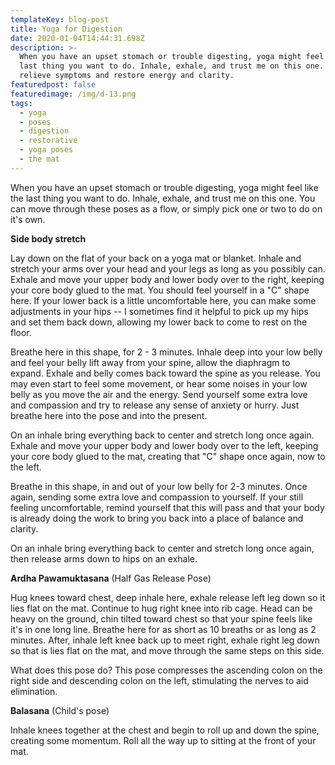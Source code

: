 ```yaml
---
templateKey: blog-post
title: Yoga for Digestion
date: 2020-01-04T14:44:31.698Z
description: >-
  When you have an upset stomach or trouble digesting, yoga might feel like the
  last thing you want to do. Inhale, exhale, and trust me on this one.  Time to
  relieve symptoms and restore energy and clarity.  
featuredpost: false
featuredimage: /img/d-13.png
tags:
  - yoga
  - poses
  - digestion
  - restorative
  - yoga poses
  - the mat
---
```

When you have an upset stomach or trouble digesting, yoga might feel like the last thing you want to do. Inhale, exhale, and trust me on this one.  You can move through these poses as a flow, or simply pick one or two to do on it's own.

**Side body stretch**

Lay down on the flat of your back on a yoga mat or blanket. Inhale and stretch your arms over your head and your legs as long as you possibly can.  Exhale and move your upper body and lower body over to the right, keeping your core body glued to the mat.  You should feel yourself in a "C" shape here.  If your lower back is a little uncomfortable here, you can make some adjustments in your hips -- I sometimes find it helpful to pick up my hips and set them back down, allowing my lower back to come to rest on the floor.  

Breathe here in this shape, for 2 - 3 minutes.  Inhale deep into your low belly and feel your belly lift away from your spine, allow the diaphragm to expand.  Exhale and belly comes back toward the spine as you release.  You may even start to feel some movement, or hear some noises in your low belly as you move the air and the energy.  Send yourself some extra love and compassion and try to release any sense of anxiety or hurry.  Just breathe here into the pose and into the present.  

On an inhale bring everything back to center and stretch long once again. Exhale and move your upper body and lower body over to the left, keeping your core body glued to the mat, creating that "C" shape once again, now to the left.  

Breathe in this shape, in and out of your low belly for 2-3 minutes.  Once again, sending some extra love and compassion to yourself.  If your still feeling uncomfortable, remind yourself that this will pass and that your body is already doing the work to bring you back into a place of balance and clarity.  

On an inhale bring everything back to center and stretch long once again, then release arms down to hips on an exhale.  

**Ardha Pawamuktasana** (Half Gas Release Pose)

Hug knees toward chest, deep inhale here, exhale release left leg down so it lies flat on the mat. Continue to hug right knee into rib cage.  Head can be heavy on the ground,  chin tilted toward chest so that your spine feels like it's in one long line.  Breathe here for as short as 10 breaths or as long as 2 minutes.  After, inhale left knee back up to meet right, exhale right leg down so that is lies flat on the mat, and move through the same steps on this side.

What does this pose do? This pose compresses the ascending colon on the right side and descending colon on the left, stimulating the nerves to aid elimination.

**Balasana** (Child's pose)

Inhale knees together at the chest and begin to roll up and down the spine, creating some momentum.  Roll all the way up to sitting at the front of your mat.
